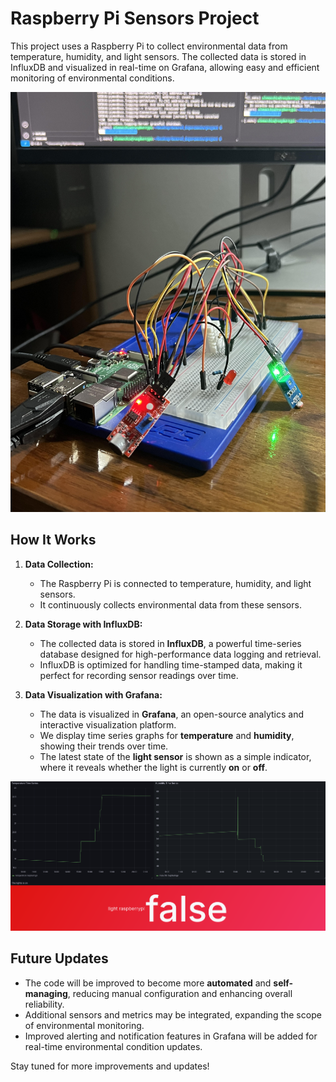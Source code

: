 # Raspberry Pi Sensors Project

This project uses a Raspberry Pi to collect environmental data from temperature, humidity, and light sensors. The collected data is stored in InfluxDB and visualized in real-time on Grafana, allowing easy and efficient monitoring of environmental conditions.

![Raspberry Pi with sensors](img/raspberry-sensors.jpg)

## How It Works

1. **Data Collection:**
   - The Raspberry Pi is connected to temperature, humidity, and light sensors.
   - It continuously collects environmental data from these sensors.

2. **Data Storage with InfluxDB:**
   - The collected data is stored in **InfluxDB**, a powerful time-series database designed for high-performance data logging and retrieval.
   - InfluxDB is optimized for handling time-stamped data, making it perfect for recording sensor readings over time.

3. **Data Visualization with Grafana:**
   - The data is visualized in **Grafana**, an open-source analytics and interactive visualization platform.
   - We display time series graphs for **temperature** and **humidity**, showing their trends over time.
   - The latest state of the **light sensor** is shown as a simple indicator, where it reveals whether the light is currently **on** or **off**.

![Grafana Dashboard](img/grafanaDashboard.png)

## Future Updates

- The code will be improved to become more **automated** and **self-managing**, reducing manual configuration and enhancing overall reliability.
- Additional sensors and metrics may be integrated, expanding the scope of environmental monitoring.
- Improved alerting and notification features in Grafana will be added for real-time environmental condition updates.

Stay tuned for more improvements and updates!

